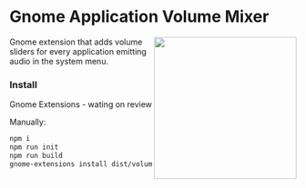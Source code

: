 # Gnome Application Volume Mixer

<img src="https://extensions.gnome.org/extension-data/screenshots/screenshot_3499.png" height=250 align=right />

Gnome extension that adds volume sliders for every application emitting audio in the system menu.

### Install

Gnome Extensions - wating on review

Manually:

```bash
npm i
npm run init
npm run build
gnome-extensions install dist/volume-mixer.zip
```
